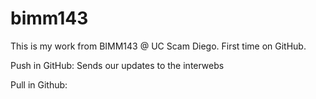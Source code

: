 # bimm143

This is my work from BIMM143 @ UC Scam Diego. First time on GitHub.


Push in GitHub: Sends our updates to the interwebs

Pull in Github: 